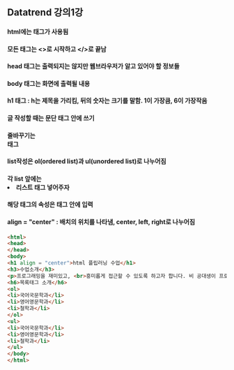 ## Datatrend 강의1강
#### html에는 태그가 사용됨
#### 모든 태그는 <>로 시작하고 </>로 끝남
#### head 태그는 출력되지는 않지만 웹브라우저가 알고 있어야 할 정보들
#### body 태그는 화면에 출력될 내용
#### h1 태그 : h는 제목을 가리킴, 뒤의 숫자는 크기를 말함. 1이 가장큼, 6이 가장작음
#### 글 작성할 때는 문단 태그 안에 쓰기
#### 줄바꾸기는 <br>태그
#### list작성은 ol(ordered list)과 ul(unordered list)로 나누어짐
#### 각 list 앞에는 <li>리스트 태그 넣어주자
#### 해당 태그의 속성은 태그 안에 입력
#### align = "center" : 배치의 위치를 나타냄, center, left, right로 나누어짐
``` html
<html>
<head>
</head>
<body>
<h1 align = "center">html 플립러닝 수업</h1>
<h3>수업소개</h3>
<p>프로그래밍을 재미있고, <br>흥미롭게 접근할 수 있도록 하고자 합니다. 비 공대생이 프로그램이라는 새로운 영역을 호기심을 갖고, <br>큰 부담없이 들을 수 있도록 설계하였습니다. 프로그램 문법을 익히는 과정은 짧게 최소한의 문법만을 학습하도록 <br>구성하였습니다. 최소한의 문법적 지식으로 학습자의 머릿속에 있는 논리의 흐름을 프로그래밍 언어를 통해 시각적으로 <br>표현하고, 그 결과를 확인하는 프로그래밍 교육과정입니다.</p>
<h6>목록태그 소개</h6>
<ol>
<li>국어국문학과</li>
<li>영어영문학과</li>
<li>철학과</li>
</ol>
<ul>
<li>국어국문학과</li>
<li>영어영문학과</li>
<li>철학과</li>
</ul>
</body>
</html>
```